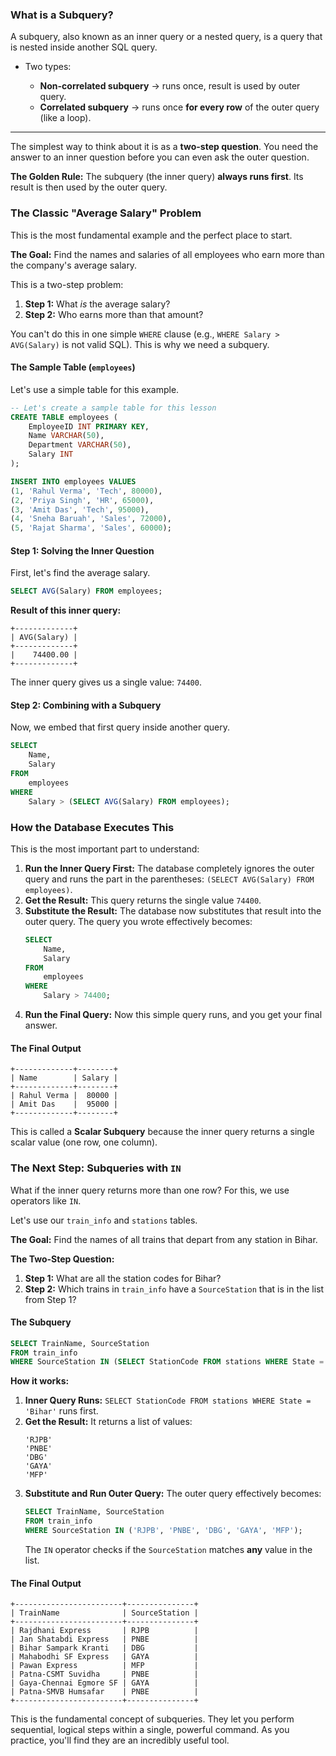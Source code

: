 ### What is a Subquery?

A subquery, also known as an inner query or a nested query, is a query that is nested inside another SQL query.

* Two types:

  * **Non-correlated subquery** → runs once, result is used by outer query.
  * **Correlated subquery** → runs once **for every row** of the outer query (like a loop).

---

The simplest way to think about it is as a **two-step question**. You need the answer to an inner question before you can even ask the outer question.

**The Golden Rule:** The subquery (the inner query) **always runs first**. Its result is then used by the outer query.

### The Classic "Average Salary" Problem

This is the most fundamental example and the perfect place to start.

**The Goal:** Find the names and salaries of all employees who earn more than the company's average salary.

This is a two-step problem:

1.  **Step 1:** What *is* the average salary?
2.  **Step 2:** Who earns more than that amount?

You can't do this in one simple `WHERE` clause (e.g., `WHERE Salary > AVG(Salary)` is not valid SQL). This is why we need a subquery.

#### The Sample Table (`employees`)

Let's use a simple table for this example.

```sql
-- Let's create a sample table for this lesson
CREATE TABLE employees (
    EmployeeID INT PRIMARY KEY,
    Name VARCHAR(50),
    Department VARCHAR(50),
    Salary INT
);

INSERT INTO employees VALUES
(1, 'Rahul Verma', 'Tech', 80000),
(2, 'Priya Singh', 'HR', 65000),
(3, 'Amit Das', 'Tech', 95000),
(4, 'Sneha Baruah', 'Sales', 72000),
(5, 'Rajat Sharma', 'Sales', 60000);
```

#### Step 1: Solving the Inner Question

First, let's find the average salary.

```sql
SELECT AVG(Salary) FROM employees;
```

**Result of this inner query:**

```
+-------------+
| AVG(Salary) |
+-------------+
|    74400.00 |
+-------------+
```

The inner query gives us a single value: `74400`.

#### Step 2: Combining with a Subquery

Now, we embed that first query inside another query.

```sql
SELECT
    Name,
    Salary
FROM
    employees
WHERE
    Salary > (SELECT AVG(Salary) FROM employees);
```

### How the Database Executes This

This is the most important part to understand:

1.  **Run the Inner Query First:** The database completely ignores the outer query and runs the part in the parentheses: `(SELECT AVG(Salary) FROM employees)`.
2.  **Get the Result:** This query returns the single value `74400`.
3.  **Substitute the Result:** The database now substitutes that result into the outer query. The query you wrote effectively becomes:
    ```sql
    SELECT
        Name,
        Salary
    FROM
        employees
    WHERE
        Salary > 74400;
    ```
4.  **Run the Final Query:** Now this simple query runs, and you get your final answer.

#### The Final Output

```
+-------------+--------+
| Name        | Salary |
+-------------+--------+
| Rahul Verma |  80000 |
| Amit Das    |  95000 |
+-------------+--------+
```

This is called a **Scalar Subquery** because the inner query returns a single scalar value (one row, one column).

### The Next Step: Subqueries with `IN`

What if the inner query returns more than one row? For this, we use operators like `IN`.

Let's use our `train_info` and `stations` tables.

**The Goal:** Find the names of all trains that depart from any station in Bihar.

**The Two-Step Question:**

1.  **Step 1:** What are all the station codes for Bihar?
2.  **Step 2:** Which trains in `train_info` have a `SourceStation` that is in the list from Step 1?

#### The Subquery

```sql
SELECT TrainName, SourceStation
FROM train_info
WHERE SourceStation IN (SELECT StationCode FROM stations WHERE State = 'Bihar');
```

**How it works:**

1.  **Inner Query Runs:** `SELECT StationCode FROM stations WHERE State = 'Bihar'` runs first.
2.  **Get the Result:** It returns a list of values:
    ```
    'RJPB'
    'PNBE'
    'DBG'
    'GAYA'
    'MFP'
    ```
3.  **Substitute and Run Outer Query:** The outer query effectively becomes:
    ```sql
    SELECT TrainName, SourceStation
    FROM train_info
    WHERE SourceStation IN ('RJPB', 'PNBE', 'DBG', 'GAYA', 'MFP');
    ```
    The `IN` operator checks if the `SourceStation` matches **any** value in the list.

#### The Final Output

```
+------------------------+---------------+
| TrainName              | SourceStation |
+------------------------+---------------+
| Rajdhani Express       | RJPB          |
| Jan Shatabdi Express   | PNBE          |
| Bihar Sampark Kranti   | DBG           |
| Mahabodhi SF Express   | GAYA          |
| Pawan Express          | MFP           |
| Patna-CSMT Suvidha     | PNBE          |
| Gaya-Chennai Egmore SF | GAYA          |
| Patna-SMVB Humsafar    | PNBE          |
+------------------------+---------------+
```

This is the fundamental concept of subqueries. They let you perform sequential, logical steps within a single, powerful command. As you practice, you'll find they are an incredibly useful tool.